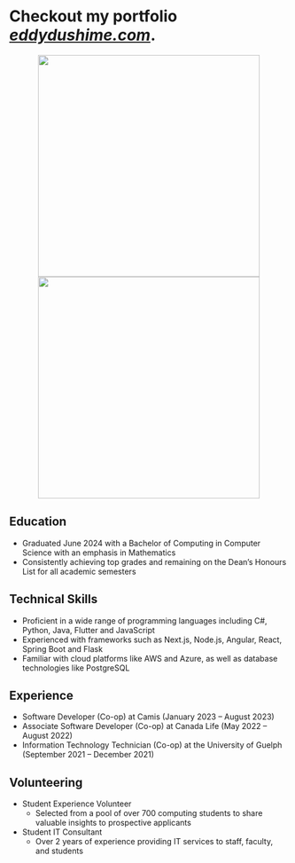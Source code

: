 # Checkout my portfolio *[eddydushime.com](https://eddydushime.com)*.

<p align="center">
  <img src="https://github-readme-stats.vercel.app/api?username=edddush&show_icons=true&theme=bear" width="400">
  <img src="https://github-readme-streak-stats.herokuapp.com?user=edddush&theme=dark&hide_border=true" width="400">
</p>

## Education
- Graduated June 2024 with a Bachelor of Computing in Computer Science with an emphasis in Mathematics
- Consistently achieving top grades and remaining on the Dean’s Honours List for all academic semesters

## Technical Skills
- Proficient in a wide range of programming languages including C#, Python, Java, Flutter and JavaScript
- Experienced with frameworks such as Next.js, Node.js, Angular, React, Spring Boot and Flask
- Familiar with cloud platforms like AWS and Azure, as well as database technologies like PostgreSQL

## Experience
- Software Developer (Co-op) at Camis (January 2023 – August 2023)
- Associate Software Developer (Co-op) at Canada Life (May 2022 – August 2022)
- Information Technology Technician (Co-op) at the University of Guelph (September 2021 – December 2021)

## Volunteering
- Student Experience Volunteer
  - Selected from a pool of over 700 computing students to share valuable insights to prospective applicants
- Student IT Consultant
  - Over 2 years of experience providing IT services to staff, faculty, and students

<!---
Edddush/Edddush is a ✨ special ✨ repository because its `README.md` (this file) appears on your GitHub profile.
You can click the Preview link to take a look at your changes.
--->
